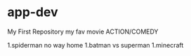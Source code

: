 # app-dev
My First Repository
my fav movie
ACTION/COMEDY

1.spiderman no way home
1.batman vs superman
1.minecraft
